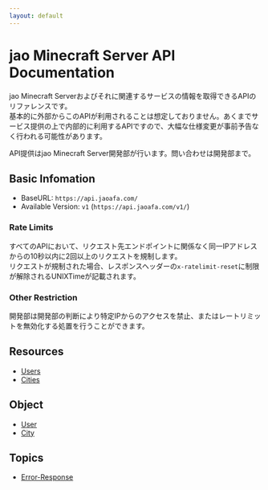 ```yaml
---
layout: default
---
```


# jao Minecraft Server API Documentation


jao Minecraft Serverおよびそれに関連するサービスの情報を取得できるAPIのリファレンスです。  
基本的に外部からこのAPIが利用されることは想定しておりません。あくまでサービス提供の上で内部的に利用するAPIですので、大幅な仕様変更が事前予告なく行われる可能性があります。

API提供はjao Minecraft Server開発部が行います。問い合わせは開発部まで。

## Basic Infomation

- BaseURL: `https://api.jaoafa.com/`
- Available Version: `v1` (`https://api.jaoafa.com/v1/`)

### Rate Limits

すべてのAPIにおいて、リクエスト先エンドポイントに関係なく同一IPアドレスからの10秒以内に2回以上のリクエストを規制します。  
リクエストが規制された場合、レスポンスヘッダーの`x-ratelimit-reset`に制限が解除されるUNIXTimeが記載されます。

### Other Restriction

開発部は開発部の判断により特定IPからのアクセスを禁止、またはレートリミットを無効化する処置を行うことができます。

## Resources

- [Users](/api-docs/resources/users)
- [Cities](/api-docs/resources/cities)

## Object

- [User](/api-docs/object/user)
- [City](/api-docs/object/city)

## Topics

- [Error-Response](/api-docs/topics/error-response)
